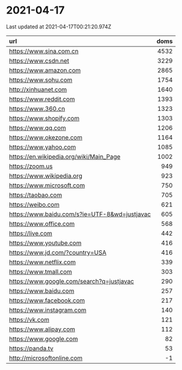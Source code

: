 # 2021-04-17

<!-- BEGIN -->
Last updated at 2021-04-17T00:21:20.974Z

url | doms
:- | -:
https://www.sina.com.cn | 4532
https://www.csdn.net | 3229
https://www.amazon.com | 2865
https://www.sohu.com | 1754
http://xinhuanet.com | 1640
https://www.reddit.com | 1393
https://www.360.cn | 1323
https://www.shopify.com | 1303
https://www.qq.com | 1206
https://www.okezone.com | 1164
https://www.yahoo.com | 1085
https://en.wikipedia.org/wiki/Main_Page | 1002
https://zoom.us | 949
https://www.wikipedia.org | 923
https://www.microsoft.com | 750
https://taobao.com | 705
https://weibo.com | 621
https://www.baidu.com/s?ie=UTF-8&wd=justjavac | 605
https://www.office.com | 568
https://live.com | 442
https://www.youtube.com | 416
https://www.jd.com/?country=USA | 416
https://www.netflix.com | 339
https://www.tmall.com | 303
https://www.google.com/search?q=justjavac | 290
https://www.baidu.com | 257
https://www.facebook.com | 217
https://www.instagram.com | 140
https://vk.com | 121
https://www.alipay.com | 112
https://www.google.com | 82
https://panda.tv | 53
http://microsoftonline.com | -1
<!-- END -->
